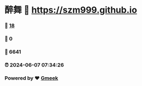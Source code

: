 # 醉舞 :link: https://szm999.github.io 
### :page_facing_up: [18](https://szm999.github.io/tag.html) 
### :speech_balloon: 0 
### :hibiscus: 6641 
### :alarm_clock: 2024-06-07 07:34:26 
### Powered by :heart: [Gmeek](https://github.com/Meekdai/Gmeek)
